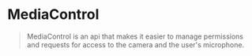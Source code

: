 # MediaControl

> MediaControl is an api that makes it easier to manage permissions and requests for access to the camera and the user's microphone.